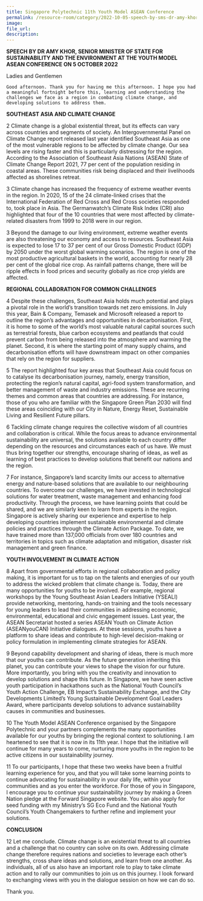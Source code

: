 ```yaml
---  
title: Singapore Polytechnic 11th Youth Model ASEAN Conference
permalink: /resource-room/category/2022-10-05-speech-by-sms-dr-amy-khor-at-sp-ymac
image:  
file_url:  
description:  
---  
```


**SPEECH BY DR AMY KHOR, SENIOR MINISTER OF STATE FOR SUSTAINABILITY AND THE ENVIRONMENT AT THE YOUTH MODEL ASEAN CONFERENCE ON 5 OCTOBER 2022**

Ladies and Gentlemen

	Good afternoon. Thank you for having me this afternoon. I hope you had a meaningful fortnight before this, learning and understanding the challenges we face as a region in combating climate change, and developing solutions to address them.   

**SOUTHEAST ASIA AND CLIMATE CHANGE**

2	Climate change is a global existential threat, but its effects can vary across countries and segments of society. An Intergovernmental Panel on Climate Change report released last year identified Southeast Asia as one of the most vulnerable regions to be affected by climate change. Our sea levels are rising faster and this is particularly distressing for the region. According to the Association of Southeast Asia Nations (ASEAN) State of Climate Change Report 2021, 77 per cent of the population residing in coastal areas. These communities risk being displaced and their livelihoods affected as shorelines retreat.

3	Climate change has increased the frequency of extreme weather events in the region. In 2020, 15 of the 24 climate-linked crises that the International Federation of Red Cross and Red Cross societies responded to, took place in Asia. The Germanwatch’s Climate Risk Index (CRI) also highlighted that four of the 10 countries that were most affected by climate-related disasters from 1999 to 2018 were in our region.

3	Beyond the damage to our living environment, extreme weather events are also threatening our economy and access to resources. Southeast Asia is expected to lose 17 to 37 per cent of our Gross Domestic Product (GDP) by 2050 under the worst global warming scenarios. The region is one of the most productive agricultural baskets in the world, accounting for nearly 28 per cent of the global rice crop. As rainfall patterns change, there will be ripple effects in food prices and security globally as rice crop yields are affected.

**REGIONAL COLLABORATION FOR COMMON CHALLENGES**

4	Despite these challenges, Southeast Asia holds much potential and plays a pivotal role in the world’s transition towards net zero emissions. In July this year, Bain & Company, Temasek and Microsoft released a report to outline the region’s advantages and opportunities in decarbonisation. First, it is home to some of the world’s most valuable natural capital sources such as terrestrial forests, blue carbon ecosystems and peatlands that could prevent carbon from being released into the atmosphere and warming the planet. Second, it is where the starting point of many supply chains, and decarbonisation efforts will have downstream impact on other companies that rely on the region for suppliers. 

5	The report highlighted four key areas that Southeast Asia could focus on to catalyse its decarbonisation journey, namely, energy transition, protecting the region’s natural capital, agri-food system transformation, and better management of waste and industry emissions. These are recurring themes and common areas that countries are addressing. For instance, those of you who are familiar with the Singapore Green Plan 2030 will find these areas coinciding with our City in Nature, Energy Reset, Sustainable Living and Resilient Future pillars.

6	Tackling climate change requires the collective wisdom of all countries and collaboration is critical. While the focus areas to advance environmental sustainability are universal, the solutions available to each country differ depending on the resources and circumstances each of us have. We must thus bring together our strengths, encourage sharing of ideas, as well as learning of best practices to develop solutions that benefit our nations and the region. 

7	For instance, Singapore’s land scarcity limits our access to alternative energy and nature-based solutions that are available to our neighbouring countries. To overcome our challenges, we have invested in technological solutions for water treatment, waste management and enhancing food productivity. Through the process, we have learning points that could be shared, and we are similarly keen to learn from experts in the region. Singapore is actively sharing our experience and expertise to help developing countries implement sustainable environmental and climate policies and practices through the Climate Action Package. To date, we have trained more than 137,000 officials from over 180 countries and territories in topics such as climate adaptation and mitigation, disaster risk management and green finance. 

**YOUTH INVOLVEMENT IN CLIMATE ACTION**

8	Apart from governmental efforts in regional collaboration and policy making, it is important for us to tap on the talents and energies of our youth to address the wicked problem that climate change is. Today, there are many opportunities for youths to be involved. For example, regional workshops by the Young Southeast Asian Leaders Initiative (YSEALI) provide networking, mentoring, hands-on training and the tools necessary for young leaders to lead their communities in addressing economic, environmental, educational and civic engagement issues. Last year, the ASEAN Secretariat hosted a series ASEAN Youth on Climate Action (ASEANyouCAN) Initiative dialogues. At these sessions, youths have a platform to share ideas and contribute to high-level decision-making or policy formulation in implementing climate strategies for ASEAN. 

9	Beyond capability development and sharing of ideas, there is much more that our youths can contribute. As the future generation inheriting this planet, you can contribute your views to shape the vision for our future.  More importantly, you bring with you the creativity and innovation to develop solutions and shape this future. In Singapore, we have seen active youth participation in hackathons such as the National Youth Council’s Youth Action Challenge, EB Impact’s Sustainability Exchange, and the City Developments Limited’s Young Sustainable Development Goal Leaders Award, where participants develop solutions to advance sustainability causes in communities and businesses. 

10	The Youth Model ASEAN Conference organised by the Singapore Polytechnic and your partners complements the many opportunities available for our youths by bringing the regional context to solutioning. I am heartened to see that it is now in its 11th year. I hope that the initiative will continue for many years to come, nurturing more youths in the region to be active citizens in our sustainability journey. 

11	To our participants, I hope that these two weeks have been a fruitful learning experience for you, and that you will take some learning points to continue advocating for sustainability in your daily life, within your communities and as you enter the workforce. For those of you in Singapore, I encourage you to continue your sustainability journey by making a Green Nation pledge at the Forward Singapore website. You can also apply for seed funding with my Ministry’s SG Eco Fund and the National Youth Council’s Youth Changemakers to further refine and implement your solutions.

**CONCLUSION**

12	Let me conclude. Climate change is an existential threat to all countries and a challenge that no country can solve on its own. Addressing climate change therefore requires nations and societies to leverage each other’s strengths, cross share ideas and solutions, and learn from one another. As individuals, all of us also have an important role to play to take climate action and to rally our communities to join us on this journey. I look forward to exchanging views with you in the dialogue session on how we can do so.

Thank you. 

